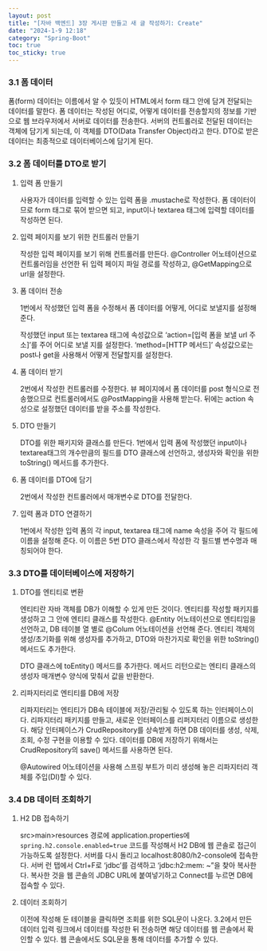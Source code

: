 ```yaml
---
layout: post
title: "[자바 백엔드] 3장 게시판 만들고 새 글 작성하기: Create"
date: "2024-1-9 12:18"
category: "Spring-Boot"
toc: true
toc_sticky: true
---
```

### 3.1 폼 데이터

폼(form) 데이터는 이름에서 알 수 있듯이 HTML에서 form 태그 안에 담겨 전달되는 데이터를 말한다. 폼 데이터는 작성된 어디로, 어떻게 데이터를 전송할지의 정보를 기반으로 웹 브라우저에서 서버로 데이터를 전송한다. 서버의 컨트롤러로 전달된 데이터는 객체에 담기게 되는데, 이 객체를 DTO(Data Transfer Object)라고 한다. DTO로 받은 데이터는 최종적으로 데이터베이스에 담기게 된다. 

### 3.2 폼 데이터를 DTO로 받기

1. 입력 폼 만들기

    사용자가 데이터를 입력할 수 있는 입력 폼을 .mustache로 작성한다. 폼 데이터이므로 form 태그로 묶어 받으면 되고, input이나 textarea 태그에 입력할 데이터를 작성하면 된다. 
    

2. 입력 페이지를 보기 위한 컨트롤러 만들기
    
    작성한 입력 페이지를 보기 위해 컨트롤러를 만든다. @Controller 어노테이션으로 컨트롤러임을 선언한 뒤 입력 페이지 파일 경로를 작성하고, @GetMapping으로 url을 설정한다. 
    
3. 폼 데이터 전송
    
    1번에서 작성했던 입력 폼을 수정해서 폼 데이터를 어떻게, 어디로 보낼지를 설정해준다. 
    
    작성했던 input 또는 textarea 태그에 속성값으로 ‘action=[입력 폼을 보낼 url 주소]’를 주어 어디로 보낼 지를 설정한다. ‘method=[HTTP 메서드]’ 속성값으로는 post나 get을 사용해서 어떻게 전달할지를 설정한다. 
    
4. 폼 데이터 받기
    
    2번에서 작성한 컨트롤러를 수정한다. 뷰 페이지에서 폼 데이터를 post 형식으로 전송했으므로 컨트롤러에서도 @PostMapping을 사용해 받는다. 뒤에는 action 속성으로 설정했던 데이터를 받을 주소를 작성한다. 
    
5. DTO 만들기
    
    DTO를 위한 패키지와 클래스를 만든다. 1번에서 입력 폼에 작성했던 input이나 textarea태그의 개수만큼의 필드를 DTO 클래스에 선언하고, 생성자와 확인을 위한 toString() 메서드를 추가한다. 
    
6. 폼 데이터를 DTO에 담기
    
    2번에서 작성한 컨트롤러에서 매개변수로 DTO를 전달한다. 
    
7. 입력 폼과 DTO 연결하기
    
    1번에서 작성한 입력 폼의 각 input, textarea 태그에 name 속성을 주어 각 필드에 이름을 설정해 준다. 이 이름은 5번 DTO 클래스에서 작성한 각 필드별 변수명과 매칭되어야 한다. 
    

### 3.3 DTO를 데이터베이스에 저장하기

1. DTO를 엔티티로 변환
    
    엔티티란 자바 객체를 DB가 이해할 수 있게 만든 것이다. 엔티티를 작성할 패키지를 생성하고 그 안에 엔티티 클래스를 작성한다. @Entity 어노테이션으로 엔티티임을 선언하고, DB 테이블 열 별로 @Colum 어노테이션을 선언해 준다. 엔티티 객체의 생성/초기화를 위해 생성자를 추가하고, DTO와 마찬가지로 확인을 위한 toString() 메서드도 추가한다. 
    
    DTO 클래스에 toEntity() 메서드를 추가한다. 메서드 리턴으로는 엔티티 클래스의 생성자 매개변수 양식에 맞춰서 값을 반환한다. 
    
2. 리파지터리로 엔티티를 DB에 저장
    
    리파지터리는 엔티티가 DB속 테이블에 저장/관리될 수 있도록 하는 인터페이스이다. 리파지터리 패키지를 만들고, 새로운 인터페이스를 리퍼지터리 이름으로 생성한다. 해당 인터페이스가 CrudRepository를 상속받게 하면 DB 데이터를 생성, 삭제, 조회, 수정 구현을 이용할 수 있다. 데이터를 DB에 저장하기 위해서는 CrudRepository의 save() 메서드를 사용하면 된다. 
    
    @Autowired 어노테이션을 사용해 스프링 부트가 미리 생성해 놓은 리파지터리 객체를 주입(DI)할 수 있다. 
    

### 3.4 DB 데이터 조회하기

1. H2 DB 접속하기
    
    src>main>resources 경로에 application.properties에 `spring.h2.console.enabled=true` 코드를 작성해서 H2 DB에 웹 콘솔로 접근이 가능하도록 설정한다. 서버를 다시 돌리고 localhost:8080/h2-console에 접속한다. 서버 런 탭에서 Ctrl+F로 ‘jdbc’를 검색하고 ‘jdbc:h2:mem: ~”을 찾아 복사한다. 복사한 것을 웹 콘솔의 JDBC URL에 붙여넣기하고 Connect를 누르면 DB에 접속할 수 있다. 
    
2. 데이터 조회하기
    
    이전에 작성해 둔 테이블을 클릭하면 조회를 위한 SQL문이 나온다. 3.2에서 만든 데이터 입력 링크에서 데이터를 작성한 뒤 전송하면 해당 데이터를 웹 콘솔에서 확인할 수 있다. 웹 콘솔에서도 SQL문을 통해 데이터를 추가할 수 있다.